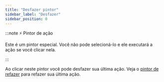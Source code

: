 ```yaml
---
title: "Desfazer pintor"
sidebar_label: "Desfazer"
sidebar_position: 0
---
```


:::note ⚡ Pintor de ação

Este é um pintor especial. Você não pode selecioná-lo e ele executará a ação se você clicar nela.

:::

Ao clicar neste pintor você pode desfazer sua última ação. Veja o [pintor de refazer](redo) para refazer sua última ação.
